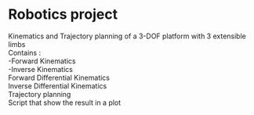# Robotics project
Kinematics and Trajectory planning of a 3-DOF platform with 3 extensible limbs  
Contains :  
-Forward Kinematics  
-Inverse Kinematics  
Forward Differential Kinematics  
Inverse Differential Kinematics  
Trajectory planning  
Script that show the result in a plot
